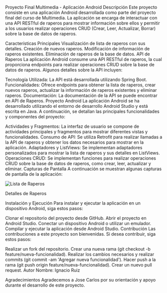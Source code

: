 Proyecto Final Multimedia - Aplicación Android
Descripción
Este proyecto consiste en una aplicación Android desarrollada como parte del proyecto final del curso de Multimedia. La aplicación se encarga de interactuar con una API RESTful de raperos para mostrar información sobre ellos y permitir a los usuarios realizar operaciones CRUD (Crear, Leer, Actualizar, Borrar) sobre la base de datos de raperos.

Características Principales
Visualización de lista de raperos con sus detalles.
Creación de nuevos raperos.
Modificación de información de raperos existentes.
Eliminación de raperos de la base de datos.
API de Raperos
La aplicación Android consume una API RESTful de raperos, la cual proporciona endpoints para realizar operaciones CRUD sobre la base de datos de raperos. Algunos detalles sobre la API incluyen:

Tecnología Utilizada: La API está desarrollada utilizando Spring Boot.
Funcionalidades: Ofrece endpoints para obtener la lista de raperos, crear nuevos raperos, actualizar la información de raperos existentes y eliminar raperos.
Documentación: La documentación de la API se puede encontrar en API de Raperos.
Proyecto Android
La aplicación Android se ha desarrollado utilizando el entorno de desarrollo Android Studio y está escrita en Java. A continuación, se detallan las principales funcionalidades y componentes del proyecto:

Actividades y Fragmentos: La interfaz de usuario se compone de actividades principales y fragmentos para mostrar diferentes vistas y funcionalidades.
Consumo de API: Se utiliza Retrofit para realizar llamadas a la API de raperos y obtener los datos necesarios para mostrar en la aplicación.
Adaptadores y ListViews: Se implementan adaptadores personalizados para mostrar la lista de raperos y sus detalles en ListViews.
Operaciones CRUD: Se implementan funciones para realizar operaciones CRUD sobre la base de datos de raperos, como crear, leer, actualizar y eliminar.
Capturas de Pantalla
A continuación se muestran algunas capturas de pantalla de la aplicación:

![Lista de Raperos](img/lo)


Detalles de Raperos

Instalación y Ejecución
Para instalar y ejecutar la aplicación en un dispositivo Android, siga estos pasos:

Clonar el repositorio del proyecto desde GitHub.
Abrir el proyecto en Android Studio.
Conectar un dispositivo Android o utilizar un emulador.
Compilar y ejecutar la aplicación desde Android Studio.
Contribución
Las contribuciones a este proyecto son bienvenidas. Si desea contribuir, siga estos pasos:

Realizar un fork del repositorio.
Crear una nueva rama (git checkout -b feature/nueva-funcionalidad).
Realizar los cambios necesarios y realizar commits (git commit -am 'Agregar nueva funcionalidad').
Hacer push a la rama (git push origin feature/nueva-funcionalidad).
Crear un nuevo pull request.
Autor
Nombre: Ignacio Ruiz



Agradecimientos
Agradecemos a Jose Carlos por su orientación y apoyo durante el desarrollo de este proyecto.
